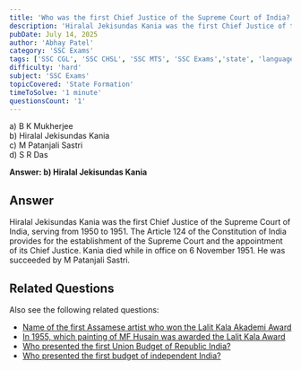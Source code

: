 ```yaml
---
title: 'Who was the first Chief Justice of the Supreme Court of India?'
description: 'Hiralal Jekisundas Kania was the first Chief Justice of the Supreme Court of India, serving from 1950 to 1951.'
pubDate: July 14, 2025
author: 'Abhay Patel'
category: 'SSC Exams'
tags: ['SSC CGL', 'SSC CHSL', 'SSC MTS', 'SSC Exams','state', 'language', 'Andhra Pradesh']
difficulty: 'hard'
subject: 'SSC Exams'
topicCovered: 'State Formation'
timeToSolve: '1 minute'
questionsCount: '1'
---
```


a) B K Mukherjee  
b) Hiralal Jekisundas Kania  
c) M Patanjali Sastri  
d) S R Das

**Answer: b) Hiralal Jekisundas Kania**


## Answer
Hiralal Jekisundas Kania was the first Chief Justice of the Supreme Court of India, serving from 1950 to 1951. The Article 124 of the Constitution of India provides for the establishment of the Supreme Court and the appointment of its Chief Justice. Kania died while in office on 6 November 1951. He was succeeded by M Patanjali Sastri.

## Related Questions
Also see the following related questions: 
- [Name of the first Assamese artist who won the Lalit Kala Akademi Award](https://eduware.vercel.app/questions/first-assamese-to-lalit-kala-award)  
- [In 1955, which painting of MF Husain was awarded the Lalit Kala Award](https://eduware.vercel.app/questions/painting-of-mf-hussain-awarded)  
- [Who presented the first Union Budget of Republic India?](https://eduware.vercel.app/questions/who-presented-the-first-union-budget-of-republic-india)
- [Who presented the first budget of independent India?](https://eduware.vercel.app/questions/who-presented-the-first-budget-of-independent-india)

